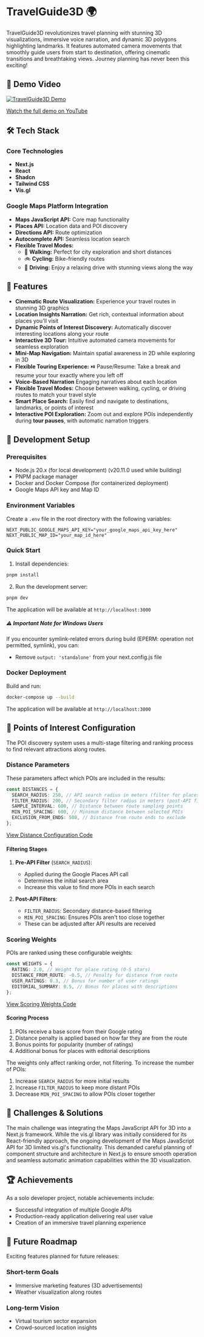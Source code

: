 # TravelGuide3D 🌍

TravelGuide3D revolutionizes travel planning with stunning 3D visualizations, immersive voice narration, and dynamic 3D polygons highlighting landmarks. It features automated camera movements that smoothly guide users from start to destination, offering cinematic transitions and breathtaking views. Journey planning has never been this exciting!

## 🎥 Demo Video

[![TravelGuide3D Demo](https://img.youtube.com/vi/Vv0zSx3vOeM/maxresdefault.jpg)](https://www.youtube.com/watch?v=Vv0zSx3vOeM&t=3s)

[Watch the full demo on YouTube](https://www.youtube.com/watch?v=YOUR_VIDEO_ID)

## 🛠️ Tech Stack

### Core Technologies

- **Next.js**
- **React**
- **Shadcn**
- **Tailwind CSS**
- **Vis.gl**

### Google Maps Platform Integration

- **Maps JavaScript API:** Core map functionality
- **Places API:** Location data and POI discovery
- **Directions API:** Route optimization
- **Autocomplete API:** Seamless location search
- **Flexible Travel Modes:**
  - 🚶 **Walking:** Perfect for city exploration and short distances
  - 🚲 **Cycling:** Bike-friendly routes
  - 🚗 **Driving:** Enjoy a relaxing drive with stunning views along the way

## 🚀 Features

- **Cinematic Route Visualization:** Experience your travel routes in stunning 3D graphics
- **Location Insights Narration:** Get rich, contextual information about places you'll visit
- **Dynamic Points of Interest Discovery:** Automatically discover interesting locations along your route
- **Interactive 3D Tour:** Intuitive automated camera movements for seamless exploration
- **Mini-Map Navigation:** Maintain spatial awareness in 2D while exploring in 3D
- **Flexible Touring Experience:** ⏯️ Pause/Resume: Take a break and resume your tour exactly where you left off
- **Voice-Based Narration** Engaging narratives about each location
- **Flexible Travel Modes:** Choose between walking, cycling, or driving routes to match your travel style
- **Smart Place Search:** Easily find and navigate to destinations, landmarks, or points of interest
- **Interactive POI Exploration:** Zoom out and explore POIs independently during **tour pauses**, with automatic narration triggers

## 🚧 Development Setup

### Prerequisites

- Node.js 20.x (for local development) (v20.11.0 used while building)
- PNPM package manager
- Docker and Docker Compose (for containerized deployment)
- Google Maps API key and Map ID

### Environment Variables

Create a `.env` file in the root directory with the following variables:

```env
NEXT_PUBLIC_GOOGLE_MAPS_API_KEY="your_google_maps_api_key_here"
NEXT_PUBLIC_MAP_ID="your_map_id_here"
```

### Quick Start

1. Install dependencies:

```bash
pnpm install
```

2. Run the development server:

```bash
pnpm dev
```

The application will be available at `http://localhost:3000`

##### ⚠️ Important Note for Windows Users

If you encounter symlink-related errors during build (EPERM: operation not permitted, symlink), you can:

- Remove `output: 'standalone'` from your next.config.js file

### Docker Deployment

Build and run:

```bash
docker-compose up --build
```

The application will be available at `http://localhost:3000`

## 🎯 Points of Interest Configuration

The POI discovery system uses a multi-stage filtering and ranking process to find relevant attractions along routes.

### Distance Parameters

These parameters affect which POIs are included in the results:

```typescript
const DISTANCES = {
  SEARCH_RADIUS: 250, // API search radius in meters (filter for places API-nearby search)
  FILTER_RADIUS: 200, // Secondary filter radius in meters (post-API filter)
  SAMPLE_INTERVAL: 600, // Distance between route sampling points
  MIN_POI_SPACING: 600, // Minimum distance between selected POIs
  EXCLUSION_FROM_ENDS: 500, // Distance from route ends to exclude
};
```
[View Distance Configuration Code](https://github.com/kiranbaby14/Travel-Guide-3D/blob/master/src/hooks/useRoutePointsOfInterest.ts#L6)


#### Filtering Stages

1. **Pre-API Filter** (`SEARCH_RADIUS`):

   - Applied during the Google Places API call
   - Determines the initial search area
   - Increase this value to find more POIs in each search

2. **Post-API Filters**:
   - `FILTER_RADIUS`: Secondary distance-based filtering
   - `MIN_POI_SPACING`: Ensures POIs aren't too close together
   - These can be adjusted after API results are received

### Scoring Weights

POIs are ranked using these configurable weights:

```typescript
const WEIGHTS = {
  RATING: 2.0, // Weight for place rating (0-5 stars)
  DISTANCE_FROM_ROUTE: -0.5, // Penalty for distance from route
  USER_RATINGS: 0.3, // Bonus for number of user ratings
  EDITORIAL_SUMMARY: 0.5, // Bonus for places with descriptions
};
```
[View Scoring Weights Code](https://github.com/kiranbaby14/Travel-Guide-3D/blob/master/src/hooks/useRoutePointsOfInterest.ts#L215)


#### Scoring Process

1. POIs receive a base score from their Google rating
2. Distance penalty is applied based on how far they are from the route
3. Bonus points for popularity (number of ratings)
4. Additional bonus for places with editorial descriptions

The weights only affect ranking order, not filtering. To increase the number of POIs:

1. Increase `SEARCH_RADIUS` for more initial results
2. Increase `FILTER_RADIUS` to keep more distant POIs
3. Decrease `MIN_POI_SPACING` to allow POIs closer together

## 💪 Challenges & Solutions

The main challenge was integrating the Maps JavaScript API for 3D into a Next.js framework. While the vis.gl library was initially considered for its React-friendly approach, the ongoing development of the Maps JavaScript API for 3D limited vis.gl's functionality. This demanded careful planning of component structure and architecture in Next.js to ensure smooth operation and seamless automatic animation capabilities within the 3D visualization.

## 🏆 Achievements

As a solo developer project, notable achievements include:

- Successful integration of multiple Google APIs
- Production-ready application delivering real user value
- Creation of an immersive travel planning experience

## 🔮 Future Roadmap

Exciting features planned for future releases:

### Short-term Goals

- Immersive marketing features (3D advertisements)
- Weather visualization along routes

### Long-term Vision

- Virtual tourism sector expansion
- Crowd-sourced location insights
